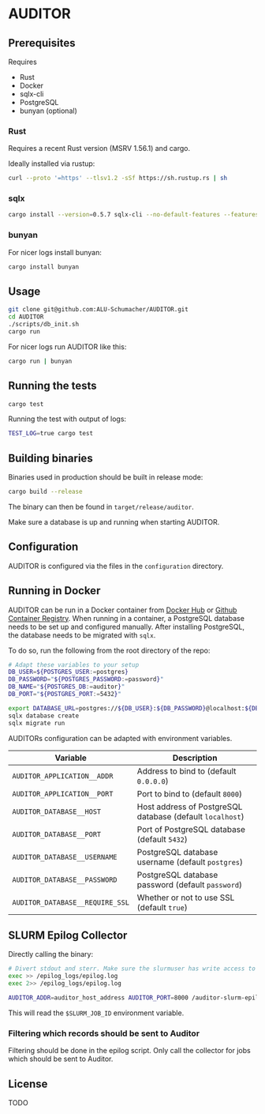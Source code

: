 # AUDITOR

## Prerequisites

Requires

* Rust
* Docker
* sqlx-cli
* PostgreSQL
* bunyan (optional)

### Rust

Requires a recent Rust version (MSRV 1.56.1) and cargo.

Ideally installed via rustup:

```bash
curl --proto '=https' --tlsv1.2 -sSf https://sh.rustup.rs | sh
```

### sqlx

```bash
cargo install --version=0.5.7 sqlx-cli --no-default-features --features postgres
```

### bunyan

For nicer logs install bunyan:

```bash
cargo install bunyan
```

## Usage

```bash
git clone git@github.com:ALU-Schumacher/AUDITOR.git 
cd AUDITOR
./scripts/db_init.sh
cargo run
```

For nicer logs run AUDITOR like this:

```bash
cargo run | bunyan
```

## Running the tests

```bash
cargo test
```

Running the test with output of logs:

```bash
TEST_LOG=true cargo test 
```

## Building binaries

Binaries used in production should be built in release mode:

```bash
cargo build --release
```

The binary can then be found in `target/release/auditor`.

Make sure a database is up and running when starting AUDITOR.

## Configuration

AUDITOR is configured via the files in the `configuration` directory.

## Running in Docker

AUDITOR can be run in a Docker container from [Docker Hub](https://hub.docker.com/repository/docker/aluschumacher/auditor) or [Github Container Registry](https://github.com/ALU-Schumacher/AUDITOR/pkgs/container/auditor).
When running in a container, a PostgreSQL database needs to be set up and configured manually.
After installing PostgreSQL, the database needs to be migrated with `sqlx`.

To do so, run the following from the root directory of the repo:
```bash
# Adapt these variables to your setup
DB_USER=${POSTGRES_USER:=postgres}
DB_PASSWORD="${POSTGRES_PASSWORD:=password}"
DB_NAME="${POSTGRES_DB:=auditor}"
DB_PORT="${POSTGRES_PORT:=5432}"

export DATABASE_URL=postgres://${DB_USER}:${DB_PASSWORD}@localhost:${DB_PORT}/${DB_NAME}
sqlx database create
sqlx migrate run
```

AUDITORs configuration can be adapted with environment variables.

| Variable                          | Description                                               |
| --------                          | -----------                                               |
| `AUDITOR_APPLICATION__ADDR`       | Address to bind to (default `0.0.0.0`)                    |
| `AUDITOR_APPLICATION__PORT`       | Port to bind to (default `8000`)                          |
| `AUDITOR_DATABASE__HOST`          | Host address of PostgreSQL database (default `localhost`) |
| `AUDITOR_DATABASE__PORT`          | Port of PostgreSQL database (default `5432`)              |
| `AUDITOR_DATABASE__USERNAME`      | PostgreSQL database username (default `postgres`)         |
| `AUDITOR_DATABASE__PASSWORD`      | PostgreSQL database password (default `password`)         |
| `AUDITOR_DATABASE__REQUIRE_SSL`   | Whether or not to use SSL (default `true`)                |


## SLURM Epilog Collector

Directly calling the binary:

```bash
# Divert stdout and sterr. Make sure the slurmuser has write access to both locations.
exec >> /epilog_logs/epilog.log
exec 2>> /epilog_logs/epilog.log

AUDITOR_ADDR=auditor_host_address AUDITOR_PORT=8000 /auditor-slurm-epilog-collector
```

This will read the `$SLURM_JOB_ID` environment variable.

### Filtering which records should be sent to Auditor

Filtering should be done in the epilog script. Only call the collector for jobs which should be sent to Auditor.

## License

TODO
